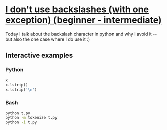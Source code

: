 # [I don't use backslashes (with one exception) (beginner - intermediate)](https://youtu.be/Y_gfBcjS5EY)

Today I talk about the backslash character in python and why I avoid it -- but also the one case where I do use it :)

## Interactive examples

### Python

```python
x
x.lstrip()
x.lstrip('\n')
```

### Bash

```bash
python t.py
python -m tokenize t.py
python -i t.py
```
